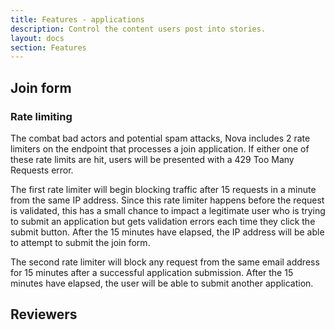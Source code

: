 ```yaml
---
title: Features - applications
description: Control the content users post into stories.
layout: docs
section: Features
---
```


## Join form

### Rate limiting

The combat bad actors and potential spam attacks, Nova includes 2 rate limiters on the endpoint that processes a join application. If either one of these rate limits are hit, users will be presented with a 429 Too Many Requests error.

The first rate limiter will begin blocking traffic after 15 requests in a minute from the same IP address. Since this rate limiter happens before the request is validated, this has a small chance to impact a legitimate user who is trying to submit an application but gets validation errors each time they click the submit button. After the 15 minutes have elapsed, the IP address will be able to attempt to submit the join form.

The second rate limiter will block any request from the same email address for 15 minutes after a successful application submission. After the 15 minutes have elapsed, the user will be able to submit another application.

## Reviewers